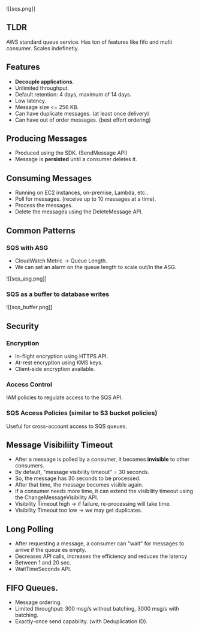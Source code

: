 ![[sqs.png]]

## TLDR

AWS standard queue service. Has ton of features like fifo and multi consumer. Scales indefinetly.

## Features
- **Decouple applications**.
- Unlimited throughput.
- Default retention: 4 days, maximum of 14 days.
- Low latency.
- Message size <= 256 KB.
- Can have duplicate messages. (at least once delivery)
- Can have out of order messages. (best effort ordering)

## Producing Messages

- Produced using the SDK. (SendMessage API)
- Message is **persisted** until a consumer deletes it.

## Consuming Messages

- Running on EC2 instances, on-premise, Lambda, etc..
- Poll for messages. (receive up to 10 messages at a time).
- Process the messages.
- Delete the messages using the DeleteMessage API.

## Common Patterns

### SQS with ASG

- CloudWatch Metric -> Queue Length.
- We can set an alarm on the queue length to scale out/in the ASG.

![[sqs_asg.png]]

### SQS as a buffer to database writes

![[sqs_buffer.png]]

## Security

### Encryption

- In-flight encryption using HTTPS API.
- At-rest encryption using KMS keys.
- Client-side encryption available.

### Access Control

IAM policies to regulate access to the SQS API.

### SQS Access Policies (similar to S3 bucket policies)

Useful for cross-account access to SQS queues.

## Message Visibiliity Timeout

- After a message is polled by a consumer, it becomes **invisible** to other consumers.
- By default, "message visibility timeout" = 30 seconds.
- So, the message has 30 seconds to be processed.
- After that time, the message becomes visible again.
- If a consumer needs more time, it can extend the visibility timeout using the ChangeMessageVisibility API.
- Visibility Timeout high -> if failure, re-processing will take time.
- Visibility Timeout too low -> we may get duplicates.

## Long Polling

- After requesting a message, a consumer can "wait" for messages to arrive if the queue es empty.
- Decreases API calls, increases the efficiency and reduces the latency
- Between 1 and 20 sec.
- WaitTimeSeconds API.

## FIFO Queues.

- Message ordering.
- Limited throughput: 300 msg/s without batching, 3000 msg/s with batching.
- Exactly-once send capability. (with Deduplication ID).



